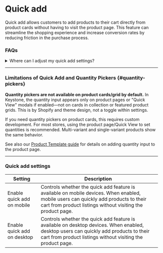 # Quick add

Quick add allows customers to add products to their cart directly from product cards without having to visit the product page. This feature can streamline the shopping experience and increase conversion rates by reducing friction in the purchase process.

### FAQs

<details>
<summary>Where can I adjust my quick add settings?</summary>
1. **Navigate to Theme settings > Quick Add** - Open your theme by clicking **Customize**
2. Click the **gear icon** (⚙️) in the top-left corner to open **Theme Settings**
3. Scroll down and select **Quick Add**
4. Modify your quick add settings (button style, position, behavior, etc.) as needed
5. Click **Save** to apply your changes
</details>

---

### Limitations of Quick Add and Quantity Pickers {#quantity-pickers}

**Quantity pickers are not available on product cards/grid by default.** In Keystone, the quantity input appears only on product pages or "Quick View" modals if enabled—not on cards in collection or featured product grids. This is by Shopify and theme design, not a toggle within settings.

If you need quantity pickers on product cards, this requires custom development. For most stores, using the product page/Quick View to set quantities is recommended. Multi-variant and single-variant products show the same behavior.

See also our [Product Template guide](https://help.brickspacelab.com/keystone/guides/products/product-template) for details on adding quantity input to the product page.

---

### Quick add settings

| Setting                     | Description                                                                                                                                                                                         |
| --------------------------- | --------------------------------------------------------------------------------------------------------------------------------------------------------------------------------------------------- |
| Enable quick add on mobile  | Controls whether the quick add feature is available on mobile devices. When enabled, mobile users can quickly add products to their cart from product listings without visiting the product page.   |
| Enable quick add on desktop | Controls whether the quick add feature is available on desktop devices. When enabled, desktop users can quickly add products to their cart from product listings without visiting the product page. |
